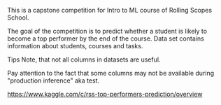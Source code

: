 This is a capstone competition for Intro to ML course of Rolling Scopes School.

The goal of the competition is to predict whether a student is likely to become a top performer by the end of the course. Data set contains information about students, courses and tasks.

Tips
Note, that not all columns in datasets are useful.

Pay attention to the fact that some columns may not be available during "production inference" aka test.

https://www.kaggle.com/c/rss-top-performers-prediction/overview